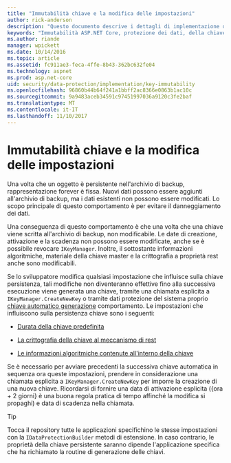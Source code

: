 ```yaml
---
title: "Immutabilità chiave e la modifica delle impostazioni"
author: rick-anderson
description: "Questo documento descrive i dettagli di implementazione di ASP.NET Core dati protezione chiave immutabilità API."
keywords: "Immutabilità ASP.NET Core, protezione dei dati, della chiave"
ms.author: riande
manager: wpickett
ms.date: 10/14/2016
ms.topic: article
ms.assetid: fc911ae3-feca-4ffe-8b43-362bc632fe04
ms.technology: aspnet
ms.prod: asp.net-core
uid: security/data-protection/implementation/key-immutability
ms.openlocfilehash: 96860b44b64f241a1bbff2ac8366e0863b1ac10c
ms.sourcegitcommit: 9a9483aceb34591c97451997036a9120c3fe2baf
ms.translationtype: MT
ms.contentlocale: it-IT
ms.lasthandoff: 11/10/2017
---
```

# <a name="key-immutability-and-changing-settings"></a>Immutabilità chiave e la modifica delle impostazioni

Una volta che un oggetto è persistente nell'archivio di backup, rappresentazione forever è fissa. Nuovi dati possono essere aggiunti all'archivio di backup, ma i dati esistenti non possono essere modificati. Lo scopo principale di questo comportamento è per evitare il danneggiamento dei dati.

Una conseguenza di questo comportamento è che una volta che una chiave viene scritta all'archivio di backup, non modificabile. Le date di creazione, attivazione e la scadenza non possono essere modificate, anche se è possibile revocare `IKeyManager`. Inoltre, il sottostante informazioni algoritmiche, materiale della chiave master e la crittografia a proprietà rest anche sono modificabili.

Se lo sviluppatore modifica qualsiasi impostazione che influisce sulla chiave persistenza, tali modifiche non diventeranno effettive fino alla successiva esecuzione viene generata una chiave, tramite una chiamata esplicita a `IKeyManager.CreateNewKey` o tramite dati protezione del sistema proprio [chiave automatico generazione](key-management.md#data-protection-implementation-key-management) comportamento. Le impostazioni che influiscono sulla persistenza chiave sono i seguenti:

* [Durata della chiave predefinita](key-management.md#data-protection-implementation-key-management)

* [La crittografia della chiave al meccanismo di rest](key-encryption-at-rest.md#data-protection-implementation-key-encryption-at-rest)

* [Le informazioni algoritmiche contenute all'interno della chiave](xref:security/data-protection/configuration/overview#changing-algorithms-with-usecryptographicalgorithms)

Se è necessario per avviare precedenti la successiva chiave automatica in sequenza ora queste impostazioni, prendere in considerazione una chiamata esplicita a `IKeyManager.CreateNewKey` per imporre la creazione di una nuova chiave. Ricordarsi di fornire una data di attivazione esplicita ({ora + 2 giorni} è una buona regola pratica di tempo affinché la modifica si propaghi) e data di scadenza nella chiamata.

>[!TIP]
> Tocca il repository tutte le applicazioni specifichino le stesse impostazioni con la `IDataProtectionBuilder` metodi di estensione. In caso contrario, le proprietà della chiave persistente saranno dipende l'applicazione specifica che ha richiamato la routine di generazione delle chiavi.
